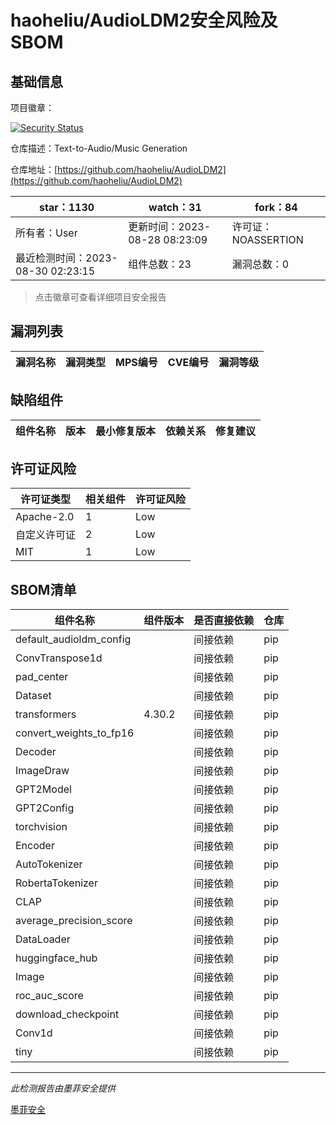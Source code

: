 # haoheliu/AudioLDM2安全风险及SBOM

## 基础信息

项目徽章：

[![Security Status](https://www.murphysec.com/platform3/v31/badge/1696589306402791424.svg)](https://www.murphysec.com/console/report/1696589306360848384/1696589306402791424)

仓库描述：Text-to-Audio/Music Generation

仓库地址：[https://github.com/haoheliu/AudioLDM2](https://github.com/haoheliu/AudioLDM2)

| star：1130 | watch：31 | fork：84 |
| ----------- | -------------- | ------------ |
| 所有者：User | 更新时间：2023-08-28 08:23:09 | 许可证：NOASSERTION |
| 最近检测时间：2023-08-30 02:23:15 | 组件总数：23 | 漏洞总数：0 |

> 点击徽章可查看详细项目安全报告



## 漏洞列表

| 漏洞名称 | 漏洞类型 | MPS编号 | CVE编号 | 漏洞等级 |
| ------- | ------ | ------- | ------ | ----- |





## 缺陷组件

| 组件名称 | 版本 | 最小修复版本 | 依赖关系 | 修复建议 |
| -------- | ---- | ------------ | -------- | -------- |





## 许可证风险

| 许可证类型 | 相关组件 | 许可证风险 |
| ---------- | -------- | ---------- |
|Apache-2.0|1|Low|
|自定义许可证|2|Low|
|MIT|1|Low|




## SBOM清单

| 组件名称 | 组件版本 | 是否直接依赖 | 仓库 |
| -------- | -------- | ------------ | ---- |
|default_audioldm_config||间接依赖|pip|
|ConvTranspose1d||间接依赖|pip|
|pad_center||间接依赖|pip|
|Dataset||间接依赖|pip|
|transformers|4.30.2|间接依赖|pip|
|convert_weights_to_fp16||间接依赖|pip|
|Decoder||间接依赖|pip|
|ImageDraw||间接依赖|pip|
|GPT2Model||间接依赖|pip|
|GPT2Config||间接依赖|pip|
|torchvision||间接依赖|pip|
|Encoder||间接依赖|pip|
|AutoTokenizer||间接依赖|pip|
|RobertaTokenizer||间接依赖|pip|
|CLAP||间接依赖|pip|
|average_precision_score||间接依赖|pip|
|DataLoader||间接依赖|pip|
|huggingface_hub||间接依赖|pip|
|Image||间接依赖|pip|
|roc_auc_score||间接依赖|pip|
|download_checkpoint||间接依赖|pip|
|Conv1d||间接依赖|pip|
|tiny||间接依赖|pip|


------

*此检测报告由墨菲安全提供*

[墨菲安全](www.murphysec.com)